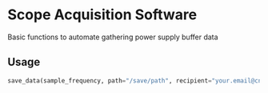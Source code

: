 # Scope Acquisition Software

Basic functions to automate gathering power supply buffer data

## Usage

```python
save_data(sample_frequency, path="/save/path", recipient="your.email@cnpem.br")

```

